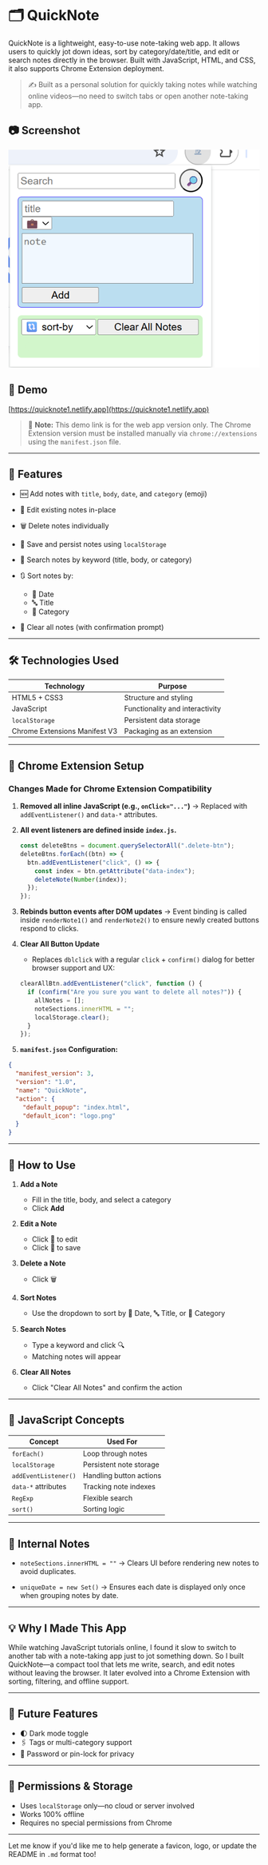 # 🗂️ QuickNote

QuickNote is a lightweight, easy-to-use note-taking web app. It allows users to quickly jot down ideas, sort by category/date/title, and edit or search notes directly in the browser. Built with JavaScript, HTML, and CSS, it also supports Chrome Extension deployment.

> ✍️ Built as a personal solution for quickly taking notes while watching online videos—no need to switch tabs or open another note-taking app.

## 📷 Screenshot

![Screenshot](./Screenshot.png)

## 🔗 Demo

[https://quicknote1.netlify.app](https://quicknote1.netlify.app)

> 🔔 **Note:** This demo link is for the web app version only. The Chrome Extension version must be installed manually via `chrome://extensions` using the `manifest.json` file.

---

## 🚀 Features

- 🆕 Add notes with `title`, `body`, `date`, and `category` (emoji)
- 📝 Edit existing notes in-place
- 🗑 Delete notes individually
- 💾 Save and persist notes using `localStorage`
- 🔎 Search notes by keyword (title, body, or category)
- 🔃 Sort notes by:

  - 📅 Date
  - 🔤 Title
  - 📂 Category

- 🧼 Clear all notes (with confirmation prompt)

---

## 🛠 Technologies Used

| Technology                    | Purpose                         |
| ----------------------------- | ------------------------------- |
| HTML5 + CSS3                  | Structure and styling           |
| JavaScript                    | Functionality and interactivity |
| `localStorage`                | Persistent data storage         |
| Chrome Extensions Manifest V3 | Packaging as an extension       |

---

## 🧩 Chrome Extension Setup

### Changes Made for Chrome Extension Compatibility

1. **Removed all inline JavaScript (e.g., `onClick="..."`)**
   → Replaced with `addEventListener()` and `data-*` attributes.

2. **All event listeners are defined inside `index.js`.**

   ```js
   const deleteBtns = document.querySelectorAll(".delete-btn");
   deleteBtns.forEach((btn) => {
     btn.addEventListener("click", () => {
       const index = btn.getAttribute("data-index");
       deleteNote(Number(index));
     });
   });
   ```

3. **Rebinds button events after DOM updates**
   → Event binding is called inside `renderNote1()` and `renderNote2()` to ensure newly created buttons respond to clicks.

4. **Clear All Button Update**

   - Replaces `dblclick` with a regular `click` + `confirm()` dialog for better browser support and UX:

   ```js
   clearAllBtn.addEventListener("click", function () {
     if (confirm("Are you sure you want to delete all notes?")) {
       allNotes = [];
       noteSections.innerHTML = "";
       localStorage.clear();
     }
   });
   ```

5. **`manifest.json` Configuration:**

```json
{
  "manifest_version": 3,
  "version": "1.0",
  "name": "QuickNote",
  "action": {
    "default_popup": "index.html",
    "default_icon": "logo.png"
  }
}
```

---

## 📝 How to Use

1. **Add a Note**

   - Fill in the title, body, and select a category
   - Click **Add**

2. **Edit a Note**

   - Click 📝 to edit
   - Click 💾 to save

3. **Delete a Note**

   - Click 🗑

4. **Sort Notes**

   - Use the dropdown to sort by 📅 Date, 🔤 Title, or 📂 Category

5. **Search Notes**

   - Type a keyword and click 🔍
   - Matching notes will appear

6. **Clear All Notes**

   - Click "Clear All Notes" and confirm the action

---

## 🔧 JavaScript Concepts

| Concept              | Used For                |
| -------------------- | ----------------------- |
| `forEach()`          | Loop through notes      |
| `localStorage`       | Persistent note storage |
| `addEventListener()` | Handling button actions |
| `data-*` attributes  | Tracking note indexes   |
| `RegExp`             | Flexible search         |
| `sort()`             | Sorting logic           |

---

## 🧠 Internal Notes

- `noteSections.innerHTML = ""`
  → Clears UI before rendering new notes to avoid duplicates.

- `uniqueDate = new Set()`
  → Ensures each date is displayed only once when grouping notes by date.

---

## 💡 Why I Made This App

While watching JavaScript tutorials online, I found it slow to switch to another tab with a note-taking app just to jot something down. So I built QuickNote—a compact tool that lets me write, search, and edit notes without leaving the browser. It later evolved into a Chrome Extension with sorting, filtering, and offline support.

---

## 🧭 Future Features

- 🌓 Dark mode toggle
- 🖇️ Tags or multi-category support
- 🔐 Password or pin-lock for privacy

---

## 🔐 Permissions & Storage

- Uses `localStorage` only—no cloud or server involved
- Works 100% offline
- Requires no special permissions from Chrome

---

Let me know if you'd like me to help generate a favicon, logo, or update the README in `.md` format too!
